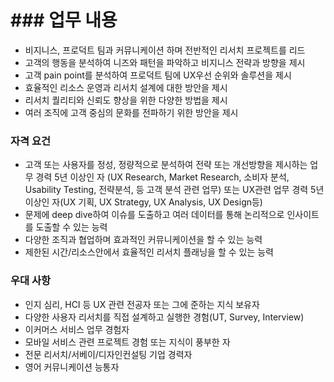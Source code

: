 # ### 업무 내용
* 비지니스, 프로덕트 팀과 커뮤니케이션 하며 전반적인 리서치 프로젝트를 리드
* 고객의 행동을 분석하여 니즈와 패턴을 파악하고 비지니스 전략과 방향을 제시
* 고객 pain point를 분석하여 프로덕트 팀에 UX우선 순위와 솔루션을 제시
* 효율적인 리소스 운영과 리서치 설계에 대한 방안을 제시
* 리서치 퀄리티와 신뢰도 향상을 위한 다양한 방법을 제시
* 여러 조직에 고객 중심의 문화를 전파하기 위한 방안을 제시

### 자격 요건
* 고객 또는 사용자를 정성, 정량적으로 분석하여 전략 또는 개선방향을 제시하는 업무 경력 5년 이상인 자 (UX Research, Market Research, 소비자 분석, Usability Testing, 전략분석, 등 고객 분석 관련 업무) 또는 UX관련 업무 경력 5년 이상인 자(UX 기획, UX Strategy, UX Analysis, UX Design등)
* 문제에 deep dive하여 이슈를 도출하고 여러 데이터를 통해 논리적으로 인사이트를 도출할 수 있는 능력
* 다양한 조직과 협업하며 효과적인 커뮤니케이션을 할 수 있는 능력
* 제한된 시간/리소스안에서 효율적인 리서치 플래닝을 할 수 있는 능력

### 우대 사항
* 인지 심리, HCI 등 UX 관련 전공자 또는 그에 준하는 지식 보유자
* 다양한 사용자 리서치를 직접 설계하고 실행한 경험(UT, Survey, Interview)
* 이커머스 서비스 업무 경험자
* 모바일 서비스 관련 프로젝트 경험 또는 지식이 풍부한 자
* 전문 리서치/서베이/디자인컨설팅 기업 경력자
* 영어 커뮤니케이션 능통자